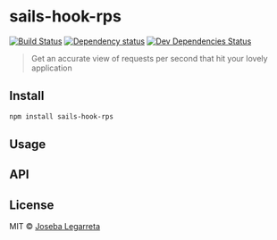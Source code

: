 # sails-hook-rps

[![Build Status](http://img.shields.io/travis/Josebaseba/sails-hook-rps/master.svg?style=flat)](https://travis-ci.org/Josebaseba/sails-hook-rps)
[![Dependency status](http://img.shields.io/david/Josebaseba/sails-hook-rps.svg?style=flat)](https://david-dm.org/Josebaseba/sails-hook-rps)
[![Dev Dependencies Status](http://img.shields.io/david/dev/Josebaseba/sails-hook-rps.svg?style=flat)](https://david-dm.org/Josebaseba/sails-hook-rps#info=devDependencies)

> Get an accurate view of requests per second that hit your lovely application

## Install

```bash
npm install sails-hook-rps
```
## Usage

## API

## License

MIT © [Joseba Legarreta]()
